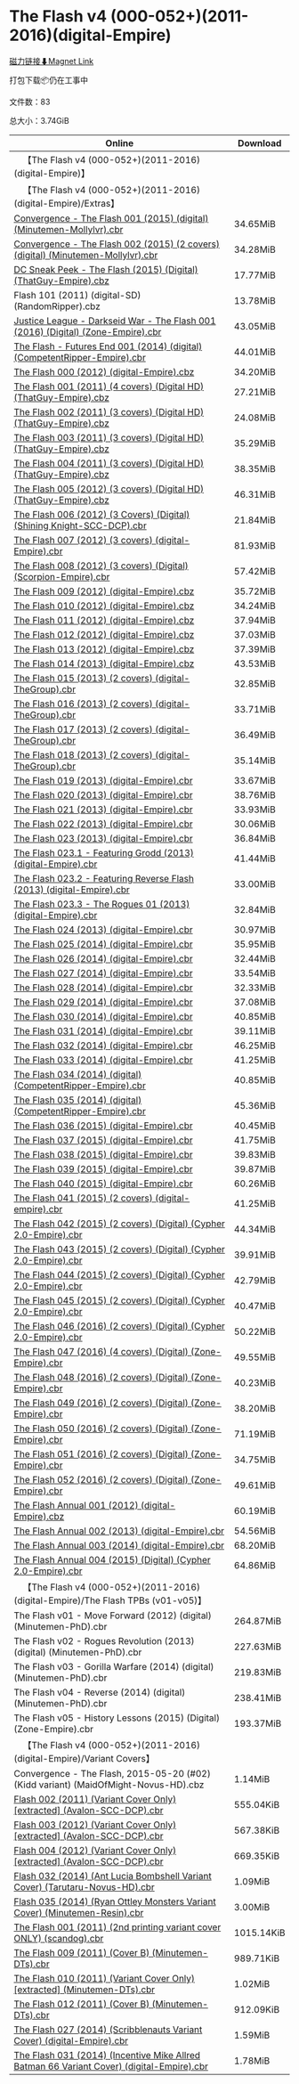 # The Flash v4 (000-052+)(2011-2016)(digital-Empire)

[磁力链接⬇Magnet Link](magnet:?xt=urn:btih:9c8d6d477eef46562be69d1a924c998e18a8b354&dn=The%20Flash%20v4%20%28000-052%2B%29%282011-2016%29%28digital-Empire%29)

打包下载📦仍在工事中

文件数：83

总大小：3.74GiB

Online | Download
--- | ---
&emsp;【The Flash v4 (000-052+)(2011-2016)(digital-Empire)】 | 
&emsp;【The Flash v4 (000-052+)(2011-2016)(digital-Empire)/Extras】 | 
[Convergence - The Flash 001 (2015) (digital) (Minutemen-Mollylvr).cbr](https://github.com/alicewish/markdown/blob/master/comic/Convergence-Flash-001-2015-digital-Minutemen-Mollylvr-cbr.md) | 34.65MiB
[Convergence - The Flash 002 (2015) (2 covers) (digital) (Minutemen-Mollylvr).cbr](https://github.com/alicewish/markdown/blob/master/comic/Convergence-Flash-002-2015-2-covers-digital-Minutemen-Mollylvr-cbr.md) | 34.28MiB
[DC Sneak Peek - The Flash (2015) (Digital) (ThatGuy-Empire).cbz](https://github.com/alicewish/markdown/blob/master/comic/DC-Sneak-Peek-Flash-2015-Digital-ThatGuy-Empire-cbz.md) | 17.77MiB
Flash 101 (2011) (digital-SD) (RandomRipper).cbz | 13.78MiB
[Justice League - Darkseid War - The Flash 001 (2016) (Digital) (Zone-Empire).cbr](https://github.com/alicewish/markdown/blob/master/comic/Justice-League-Darkseid-War-Flash-001-2016-Digital-Zone-Empire-cbr.md) | 43.05MiB
[The Flash - Futures End 001 (2014) (digital) (CompetentRipper-Empire).cbr](https://github.com/alicewish/markdown/blob/master/comic/Flash-Futures-End-001-2014-digital-CompetentRipper-Empire-cbr.md) | 44.01MiB
[The Flash 000 (2012) (digital-Empire).cbz](https://github.com/alicewish/markdown/blob/master/comic/Flash-000-2012-digital-Empire-cbz.md) | 34.20MiB
[The Flash 001 (2011) (4 covers) (Digital HD) (ThatGuy-Empire).cbz](https://github.com/alicewish/markdown/blob/master/comic/Flash-001-2011-4-covers-Digital-HD-ThatGuy-Empire-cbz.md) | 27.21MiB
[The Flash 002 (2011) (3 covers) (Digital HD) (ThatGuy-Empire).cbz](https://github.com/alicewish/markdown/blob/master/comic/Flash-002-2011-3-covers-Digital-HD-ThatGuy-Empire-cbz.md) | 24.08MiB
[The Flash 003 (2011) (3 covers) (Digital HD) (ThatGuy-Empire).cbz](https://github.com/alicewish/markdown/blob/master/comic/Flash-003-2011-3-covers-Digital-HD-ThatGuy-Empire-cbz.md) | 35.29MiB
[The Flash 004 (2011) (3 covers) (Digital HD) (ThatGuy-Empire).cbz](https://github.com/alicewish/markdown/blob/master/comic/Flash-004-2011-3-covers-Digital-HD-ThatGuy-Empire-cbz.md) | 38.35MiB
[The Flash 005 (2012) (3 covers) (Digital HD) (ThatGuy-Empire).cbz](https://github.com/alicewish/markdown/blob/master/comic/Flash-005-2012-3-covers-Digital-HD-ThatGuy-Empire-cbz.md) | 46.31MiB
[The Flash 006 (2012) (3 Covers) (Digital) (Shining Knight-SCC-DCP).cbr](https://github.com/alicewish/markdown/blob/master/comic/Flash-006-2012-3-Covers-Digital-Shining-Knight-SCC-DCP-cbr.md) | 21.84MiB
[The Flash 007 (2012) (3 covers) (digital-Empire).cbr](https://github.com/alicewish/markdown/blob/master/comic/Flash-007-2012-3-covers-digital-Empire-cbr.md) | 81.93MiB
[The Flash 008 (2012) (3 covers) (Digital) (Scorpion-Empire).cbr](https://github.com/alicewish/markdown/blob/master/comic/Flash-008-2012-3-covers-Digital-Scorpion-Empire-cbr.md) | 57.42MiB
[The Flash 009 (2012) (digital-Empire).cbz](https://github.com/alicewish/markdown/blob/master/comic/Flash-009-2012-digital-Empire-cbz.md) | 35.72MiB
[The Flash 010 (2012) (digital-Empire).cbz](https://github.com/alicewish/markdown/blob/master/comic/Flash-010-2012-digital-Empire-cbz.md) | 34.24MiB
[The Flash 011 (2012) (digital-Empire).cbz](https://github.com/alicewish/markdown/blob/master/comic/Flash-011-2012-digital-Empire-cbz.md) | 37.94MiB
[The Flash 012 (2012) (digital-Empire).cbz](https://github.com/alicewish/markdown/blob/master/comic/Flash-012-2012-digital-Empire-cbz.md) | 37.03MiB
[The Flash 013 (2012) (digital-Empire).cbz](https://github.com/alicewish/markdown/blob/master/comic/Flash-013-2012-digital-Empire-cbz.md) | 37.39MiB
[The Flash 014 (2013) (digital-Empire).cbz](https://github.com/alicewish/markdown/blob/master/comic/Flash-014-2013-digital-Empire-cbz.md) | 43.53MiB
[The Flash 015 (2013) (2 covers) (digital-TheGroup).cbr](https://github.com/alicewish/markdown/blob/master/comic/Flash-015-2013-2-covers-digital-TheGroup-cbr.md) | 32.85MiB
[The Flash 016 (2013) (2 covers) (digital-TheGroup).cbr](https://github.com/alicewish/markdown/blob/master/comic/Flash-016-2013-2-covers-digital-TheGroup-cbr.md) | 33.71MiB
[The Flash 017 (2013) (2 covers) (digital-TheGroup).cbr](https://github.com/alicewish/markdown/blob/master/comic/Flash-017-2013-2-covers-digital-TheGroup-cbr.md) | 36.49MiB
[The Flash 018 (2013) (2 covers) (digital-TheGroup).cbr](https://github.com/alicewish/markdown/blob/master/comic/Flash-018-2013-2-covers-digital-TheGroup-cbr.md) | 35.14MiB
[The Flash 019 (2013) (digital-Empire).cbr](https://github.com/alicewish/markdown/blob/master/comic/Flash-019-2013-digital-Empire-cbr.md) | 33.67MiB
[The Flash 020 (2013) (digital-Empire).cbr](https://github.com/alicewish/markdown/blob/master/comic/Flash-020-2013-digital-Empire-cbr.md) | 38.76MiB
[The Flash 021 (2013) (digital-Empire).cbr](https://github.com/alicewish/markdown/blob/master/comic/Flash-021-2013-digital-Empire-cbr.md) | 33.93MiB
[The Flash 022 (2013) (digital-Empire).cbr](https://github.com/alicewish/markdown/blob/master/comic/Flash-022-2013-digital-Empire-cbr.md) | 30.06MiB
[The Flash 023 (2013) (digital-Empire).cbr](https://github.com/alicewish/markdown/blob/master/comic/Flash-023-2013-digital-Empire-cbr.md) | 36.84MiB
[The Flash 023.1 - Featuring Grodd (2013) (digital-Empire).cbr](https://github.com/alicewish/markdown/blob/master/comic/Flash-023-1-Featuring-Grodd-2013-digital-Empire-cbr.md) | 41.44MiB
[The Flash 023.2 - Featuring Reverse Flash (2013) (digital-Empire).cbr](https://github.com/alicewish/markdown/blob/master/comic/Flash-023-2-Featuring-Reverse-Flash-2013-digital-Empire-cbr.md) | 33.00MiB
[The Flash 023.3 - The Rogues 01 (2013) (digital-Empire).cbr](https://github.com/alicewish/markdown/blob/master/comic/Flash-023-3-Rogues-01-2013-digital-Empire-cbr.md) | 32.84MiB
[The Flash 024 (2013) (digital-Empire).cbr](https://github.com/alicewish/markdown/blob/master/comic/Flash-024-2013-digital-Empire-cbr.md) | 30.97MiB
[The Flash 025 (2014) (digital-Empire).cbr](https://github.com/alicewish/markdown/blob/master/comic/Flash-025-2014-digital-Empire-cbr.md) | 35.95MiB
[The Flash 026 (2014) (digital-Empire).cbr](https://github.com/alicewish/markdown/blob/master/comic/Flash-026-2014-digital-Empire-cbr.md) | 32.44MiB
[The Flash 027 (2014) (digital-Empire).cbr](https://github.com/alicewish/markdown/blob/master/comic/Flash-027-2014-digital-Empire-cbr.md) | 33.54MiB
[The Flash 028 (2014) (digital-Empire).cbr](https://github.com/alicewish/markdown/blob/master/comic/Flash-028-2014-digital-Empire-cbr.md) | 32.33MiB
[The Flash 029 (2014) (digital-Empire).cbr](https://github.com/alicewish/markdown/blob/master/comic/Flash-029-2014-digital-Empire-cbr.md) | 37.08MiB
[The Flash 030 (2014) (digital-Empire).cbr](https://github.com/alicewish/markdown/blob/master/comic/Flash-030-2014-digital-Empire-cbr.md) | 40.85MiB
[The Flash 031 (2014) (digital-Empire).cbr](https://github.com/alicewish/markdown/blob/master/comic/Flash-031-2014-digital-Empire-cbr.md) | 39.11MiB
[The Flash 032 (2014) (digital-Empire).cbr](https://github.com/alicewish/markdown/blob/master/comic/Flash-032-2014-digital-Empire-cbr.md) | 46.25MiB
[The Flash 033 (2014) (digital-Empire).cbr](https://github.com/alicewish/markdown/blob/master/comic/Flash-033-2014-digital-Empire-cbr.md) | 41.25MiB
[The Flash 034 (2014) (digital) (CompetentRipper-Empire).cbr](https://github.com/alicewish/markdown/blob/master/comic/Flash-034-2014-digital-CompetentRipper-Empire-cbr.md) | 40.85MiB
[The Flash 035 (2014) (digital) (CompetentRipper-Empire).cbr](https://github.com/alicewish/markdown/blob/master/comic/Flash-035-2014-digital-CompetentRipper-Empire-cbr.md) | 45.36MiB
[The Flash 036 (2015) (digital-Empire).cbr](https://github.com/alicewish/markdown/blob/master/comic/Flash-036-2015-digital-Empire-cbr.md) | 40.45MiB
[The Flash 037 (2015) (digital-Empire).cbr](https://github.com/alicewish/markdown/blob/master/comic/Flash-037-2015-digital-Empire-cbr.md) | 41.75MiB
[The Flash 038 (2015) (digital-Empire).cbr](https://github.com/alicewish/markdown/blob/master/comic/Flash-038-2015-digital-Empire-cbr.md) | 39.83MiB
[The Flash 039 (2015) (digital-Empire).cbr](https://github.com/alicewish/markdown/blob/master/comic/Flash-039-2015-digital-Empire-cbr.md) | 39.87MiB
[The Flash 040 (2015) (digital-Empire).cbr](https://github.com/alicewish/markdown/blob/master/comic/Flash-040-2015-digital-Empire-cbr.md) | 60.26MiB
[The Flash 041 (2015) (2 covers) (digital-empire).cbr](https://github.com/alicewish/markdown/blob/master/comic/Flash-041-2015-2-covers-digital-empire-cbr.md) | 41.25MiB
[The Flash 042 (2015) (2 covers) (Digital) (Cypher 2.0-Empire).cbr](https://github.com/alicewish/markdown/blob/master/comic/Flash-042-2015-2-covers-Digital-Cypher-2-0-Empire-cbr.md) | 44.34MiB
[The Flash 043 (2015) (2 covers) (Digital) (Cypher 2.0-Empire).cbr](https://github.com/alicewish/markdown/blob/master/comic/Flash-043-2015-2-covers-Digital-Cypher-2-0-Empire-cbr.md) | 39.91MiB
[The Flash 044 (2015) (2 covers) (Digital) (Cypher 2.0-Empire).cbr](https://github.com/alicewish/markdown/blob/master/comic/Flash-044-2015-2-covers-Digital-Cypher-2-0-Empire-cbr.md) | 42.79MiB
[The Flash 045 (2015) (2 covers) (Digital) (Cypher 2.0-Empire).cbr](https://github.com/alicewish/markdown/blob/master/comic/Flash-045-2015-2-covers-Digital-Cypher-2-0-Empire-cbr.md) | 40.47MiB
[The Flash 046 (2016) (2 covers) (Digital) (Cypher 2.0-Empire).cbr](https://github.com/alicewish/markdown/blob/master/comic/Flash-046-2016-2-covers-Digital-Cypher-2-0-Empire-cbr.md) | 50.22MiB
[The Flash 047 (2016) (4 covers) (Digital) (Zone-Empire).cbr](https://github.com/alicewish/markdown/blob/master/comic/Flash-047-2016-4-covers-Digital-Zone-Empire-cbr.md) | 49.55MiB
[The Flash 048 (2016) (2 covers) (Digital) (Zone-Empire).cbr](https://github.com/alicewish/markdown/blob/master/comic/Flash-048-2016-2-covers-Digital-Zone-Empire-cbr.md) | 40.23MiB
[The Flash 049 (2016) (2 covers) (Digital) (Zone-Empire).cbr](https://github.com/alicewish/markdown/blob/master/comic/Flash-049-2016-2-covers-Digital-Zone-Empire-cbr.md) | 38.20MiB
[The Flash 050 (2016) (2 covers) (Digital) (Zone-Empire).cbr](https://github.com/alicewish/markdown/blob/master/comic/Flash-050-2016-2-covers-Digital-Zone-Empire-cbr.md) | 71.19MiB
[The Flash 051 (2016) (2 covers) (Digital) (Zone-Empire).cbr](https://github.com/alicewish/markdown/blob/master/comic/Flash-051-2016-2-covers-Digital-Zone-Empire-cbr.md) | 34.75MiB
[The Flash 052 (2016) (2 covers) (Digital) (Zone-Empire).cbr](https://github.com/alicewish/markdown/blob/master/comic/Flash-052-2016-2-covers-Digital-Zone-Empire-cbr.md) | 49.61MiB
[The Flash Annual 001 (2012) (digital-Empire).cbz](https://github.com/alicewish/markdown/blob/master/comic/Flash-Annual-001-2012-digital-Empire-cbz.md) | 60.19MiB
[The Flash Annual 002 (2013) (digital-Empire).cbr](https://github.com/alicewish/markdown/blob/master/comic/Flash-Annual-002-2013-digital-Empire-cbr.md) | 54.56MiB
[The Flash Annual 003 (2014) (digital-Empire).cbr](https://github.com/alicewish/markdown/blob/master/comic/Flash-Annual-003-2014-digital-Empire-cbr.md) | 68.20MiB
[The Flash Annual 004 (2015) (Digital) (Cypher 2.0-Empire).cbr](https://github.com/alicewish/markdown/blob/master/comic/Flash-Annual-004-2015-Digital-Cypher-2-0-Empire-cbr.md) | 64.86MiB
&emsp;【The Flash v4 (000-052+)(2011-2016)(digital-Empire)/The Flash TPBs (v01-v05)】 | 
The Flash v01 - Move Forward (2012) (digital) (Minutemen-PhD).cbr | 264.87MiB
The Flash v02 - Rogues Revolution (2013) (digital) (Minutemen-PhD).cbr | 227.63MiB
The Flash v03 - Gorilla Warfare (2014) (digital) (Minutemen-PhD).cbr | 219.83MiB
The Flash v04 - Reverse (2014) (digital) (Minutemen-PhD).cbr | 238.41MiB
The Flash v05 - History Lessons (2015) (Digital) (Zone-Empire).cbr | 193.37MiB
&emsp;【The Flash v4 (000-052+)(2011-2016)(digital-Empire)/Variant Covers】 | 
Convergence - The Flash, 2015-05-20 (#02) (Kidd variant) (MaidOfMight-Novus-HD).cbz | 1.14MiB
[Flash 002 (2011) (Variant Cover Only) [extracted] (Avalon-SCC-DCP).cbr](https://github.com/alicewish/markdown/blob/master/comic/Flash-002-2011-Variant-Cover-Only-extracted-Avalon-SCC-DCP-cbr.md) | 555.04KiB
[Flash 003 (2012) (Variant Cover Only) [extracted] (Avalon-SCC-DCP).cbr](https://github.com/alicewish/markdown/blob/master/comic/Flash-003-2012-Variant-Cover-Only-extracted-Avalon-SCC-DCP-cbr.md) | 567.38KiB
[Flash 004 (2012) (Variant Cover Only) [extracted] (Avalon-SCC-DCP).cbr](https://github.com/alicewish/markdown/blob/master/comic/Flash-004-2012-Variant-Cover-Only-extracted-Avalon-SCC-DCP-cbr.md) | 669.35KiB
[Flash 032 (2014) (Ant Lucia Bombshell Variant Cover) (Tarutaru-Novus-HD).cbr](https://github.com/alicewish/markdown/blob/master/comic/Flash-032-2014-Ant-Lucia-Bombshell-Variant-Cover-Tarutaru-Novus-HD-cbr.md) | 1.09MiB
[Flash 035 (2014) (Ryan Ottley Monsters Variant Cover) (Minutemen-Resin).cbr](https://github.com/alicewish/markdown/blob/master/comic/Flash-035-2014-Ryan-Ottley-Monsters-Variant-Cover-Minutemen-Resin-cbr.md) | 3.00MiB
[The Flash 001 (2011) (2nd printing variant cover ONLY) (scandog).cbr](https://github.com/alicewish/markdown/blob/master/comic/Flash-001-2011-2nd-printing-variant-cover-ONLY-scandog-cbr.md) | 1015.14KiB
[The Flash 009 (2011) (Cover B) (Minutemen-DTs).cbr](https://github.com/alicewish/markdown/blob/master/comic/Flash-009-2011-Cover-B-Minutemen-DTs-cbr.md) | 989.71KiB
[The Flash 010 (2011) (Variant Cover Only) [extracted] (Minutemen-DTs).cbr](https://github.com/alicewish/markdown/blob/master/comic/Flash-010-2011-Variant-Cover-Only-extracted-Minutemen-DTs-cbr.md) | 1.02MiB
[The Flash 012 (2011) (Cover B) (Minutemen-DTs).cbr](https://github.com/alicewish/markdown/blob/master/comic/Flash-012-2011-Cover-B-Minutemen-DTs-cbr.md) | 912.09KiB
[The Flash 027 (2014) (Scribblenauts Variant Cover) (digital-Empire).cbr](https://github.com/alicewish/markdown/blob/master/comic/Flash-027-2014-Scribblenauts-Variant-Cover-digital-Empire-cbr.md) | 1.59MiB
[The Flash 031 (2014) (Incentive Mike Allred Batman 66 Variant Cover) (digital-Empire).cbr](https://github.com/alicewish/markdown/blob/master/comic/Flash-031-2014-Incentive-Mike-Allred-Batman-66-Variant-Cover-digital-Empire-cbr.md) | 1.78MiB